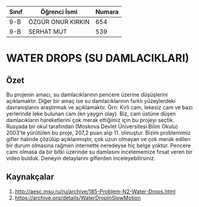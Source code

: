 
Sınıf | Öğrenci İsmi  | Numara
-------|----------------|--------
9-B   | ÖZGÜR ONUR KIRKIN | 654
9-B   | SERHAT MUT | 539

#  WATER DROPS (SU DAMLACIKLARI)
## Özet
Bu projenin amacı, su damlacıklarının pencere üzerine düşüşlerini açıklamaktır. Diğer bir amaç ise su damlacıklarının farklı yüzeylerdeki davranışlarını araştırmak ve açıklamaktır. Örn: Kirli cam, lekesiz cam ve bazı yerlerinde leke bulunan cam (en yaygın olay). Biz, cam üstüne düşen damlacıkların hareketlerini çok merak ettiğimiz için bu projeyi seçtik. Rusyada bir okul tarafından (Moskova Devlet Üniversitesi Bilim Okulu) 2003'te yürütülen bu proje, 207,2 puan alıp 11. olmuştur. Bizim problemimiz gifler halinde çözülüp açıklanmıştır, çok uzun olmayan ve çok merak edilen bir durum olmasına rağmen internette neredeyse hiç belge yoktur. Pencere camı olmasa da bir bitki üzerinde su damlasını incelememize fırsat veren bir video bulduk. Deneyin detaylarını giflerden inceleyebilirsiniz.

## Kaynakçalar  

 1. http://aesc.msu.ru/ru/archive/185-Problem-N2-Water-Drops.html
 2. https://archive.org/details/WaterDropInSlowMotion

